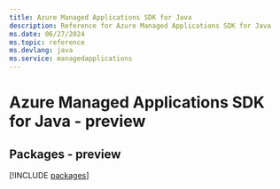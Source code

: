 ```yaml
---
title: Azure Managed Applications SDK for Java
description: Reference for Azure Managed Applications SDK for Java
ms.date: 06/27/2024
ms.topic: reference
ms.devlang: java
ms.service: managedapplications
---
```

# Azure Managed Applications SDK for Java - preview
## Packages - preview
[!INCLUDE [packages](managed-applications-index.md)]